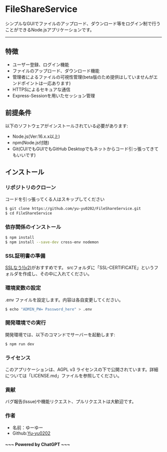 # FileShareService
シンプルなGUIでファイルのアップロード、ダウンロード等をログイン制で行うことができるNode.jsアプリケーションです。

---

## 特徴
- ユーザー登録、ログイン機能
- ファイルのアップロード、ダウンロード機能
- 管理者によるファイルの可視性管理(beta版のため提供はしていませんがエンドポイントは一応あります)
- HTTPSによるセキュアな通信
- Express-Sessionを用いたセッション管理

## 前提条件
以下のソフトウェアがインストールされている必要があります:
- Node.js(Ver:16.x.x以上)
- npm(Node.js付随)
- Git(CUIでもGUIでもGitHub Desktopでもネットからコード引っ張ってきてもいいです)

## インストール
### リポジトリのクローン
コードを引っ張ってくる人はスキップしてください
```sh
$ git clone https://github.com/yu-yu0202/FileShareService.git
$ cd FileShareService
```
### 依存関係のインストール
```sh
$ npm install
$ npm install --save-dev cross-env nodemon
```
### SSL証明書の準備
[SSLなう!(v2)](https://sslnow.16mhz.net)がおすすめです。
srcフォルダに「SSL-CERTIFICATE」というフォルダを作成し、その中に入れてください。
### 環境変数の設定
.env ファイルを設定します。内容は各自変更してください。
```sh
$ echo "ADMIN_PW= Password_here" > .env
```
### 開発環境での実行
開発環境では、以下のコマンドでサーバーを起動します:
```sh
$ npm run dev
```
### ライセンス
このアプリケーションは、AGPL v3 ライセンスの下で公開されています。詳細については「LICENSE.md」ファイルを参照してください。
### 貢献
バグ報告(Issue)や機能リクエスト、プルリクエストは大歓迎です。
### 作者
- 名前：ゆーゆー
- Github:[Yu-yu0202](https://github.com/yu-yu0202)
#### ~~~ Powered by ChatGPT ~~~
